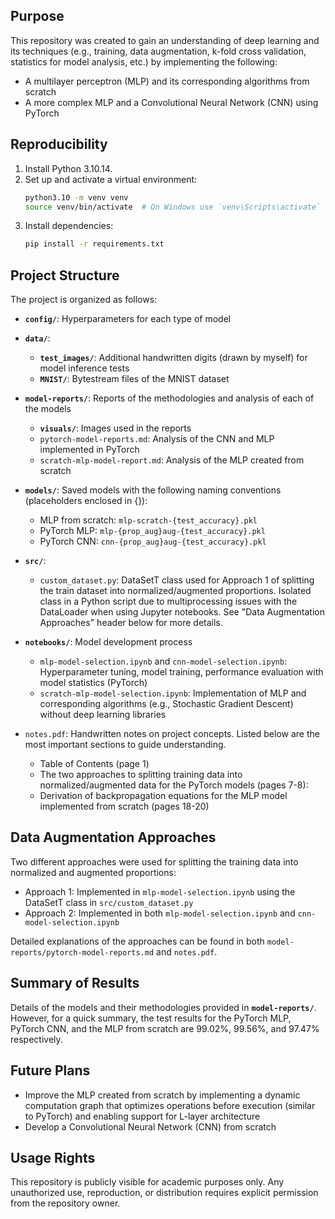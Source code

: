 ## Purpose
This repository was created to gain an understanding of deep learning and its techniques (e.g., training, data augmentation, k-fold cross validation, statistics for model analysis, etc.) by implementing the following:
- A multilayer perceptron (MLP) and its corresponding algorithms from scratch
- A more complex MLP and a Convolutional Neural Network (CNN) using PyTorch

## Reproducibility

1. Install Python 3.10.14.
2. Set up and activate a virtual environment:
    ```zsh
    python3.10 -m venv venv
    source venv/bin/activate  # On Windows use `venv\Scripts\activate`
    ```
3. Install dependencies:
    ```zsh
    pip install -r requirements.txt
    ```

## Project Structure
The project is organized as follows:

- **`config/`**: Hyperparameters for each type of model

- **`data/`**: 
  - **`test_images/`**: Additional handwritten digits (drawn by myself) for model inference tests
  - **`MNIST/`**: Bytestream files of the MNIST dataset

- **`model-reports/`**: Reports of the methodologies and analysis of each of the models
  - **`visuals/`**: Images used in the reports 
  - `pytorch-model-reports.md`: Analysis of the CNN and MLP implemented in PyTorch
  - `scratch-mlp-model-report.md`: Analysis of the MLP created from scratch

- **`models/`**: Saved models with the following naming conventions (placeholders enclosed in {}):
  - MLP from scratch: `mlp-scratch-{test_accuracy}.pkl`
  - PyTorch MLP: `mlp-{prop_aug}aug-{test_accuracy}.pkl`
  - PyTorch CNN: `cnn-{prop_aug}aug-{test_accuracy}.pkl`

- **`src/`**: 
  - `custom_dataset.py`: DataSetT class used for Approach 1 of splitting the train dataset into normalized/augmented proportions. Isolated class in a Python script due to multiprocessing issues with the DataLoader when using Jupyter notebooks. See "Data Augmentation Approaches" header below for more details.

- **`notebooks/`**: Model development process
  - `mlp-model-selection.ipynb` and `cnn-model-selection.ipynb`: Hyperparameter tuning, model training, performance evaluation with model statistics (PyTorch)
  - `scratch-mlp-model-selection.ipynb`: Implementation of MLP and corresponding algorithms (e.g., Stochastic Gradient Descent) without deep learning libraries

- `notes.pdf`: Handwritten notes on project concepts. Listed below are the most important sections to guide understanding.
  - Table of Contents (page 1)
  - The two approaches to splitting training data into normalized/augmented data for the PyTorch models (pages 7-8):
  - Derivation of backpropagation equations for the MLP model implemented from scratch (pages 18-20)

## Data Augmentation Approaches
Two different approaches were used for splitting the training data into normalized and augmented proportions:

 - Approach 1: Implemented in `mlp-model-selection.ipynb` using the DataSetT class in `src/custom_dataset.py`
 - Approach 2: Implemented in both `mlp-model-selection.ipynb` and `cnn-model-selection.ipynb`

Detailed explanations of the approaches can be found in both `model-reports/pytorch-model-reports.md` and `notes.pdf`.

## Summary of Results
Details of the models and their methodologies provided in **`model-reports/`**. However, for a quick summary, the test results for the PyTorch MLP, PyTorch CNN, and the MLP from scratch are 99.02%, 99.56%, and 97.47% respectively.

## Future Plans
- Improve the MLP created from scratch by implementing a dynamic computation graph that optimizes operations before execution (similar to PyTorch) and enabling support for L-layer architecture
- Develop a Convolutional Neural Network (CNN) from scratch

## Usage Rights
This repository is publicly visible for academic purposes only. Any unauthorized use, reproduction, or distribution requires explicit permission from the repository owner.